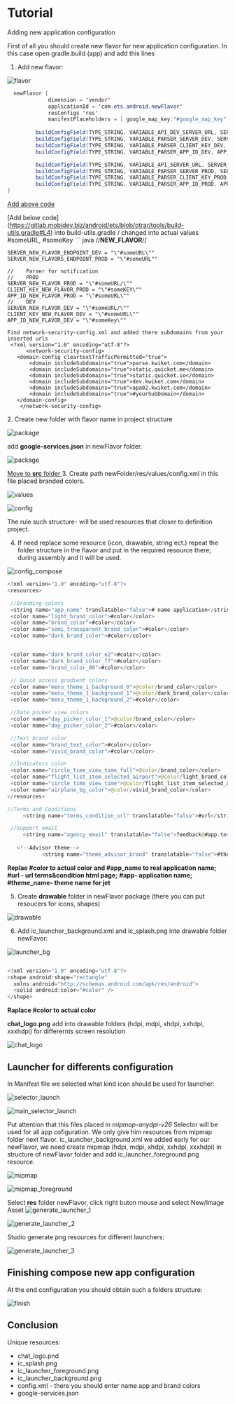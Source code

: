 # Tutorial 

   Adding new application configuration
 
 First of all you should create new flavor for new application configuration. In this case open gradle.build (app)  and add this lines
 1. Add new flavor:
 
![flavor](https://github.com/AntoninaLegkaya/500px/blob/master/screenshorts/flavors.png)
 
   ```java
     newFlavor {
                dimension = 'vendor'
                applicationId = 'com.ets.android.newFlavor'
                resConfigs 'res'
                manifestPlaceholders = [ google_map_key:"#google_map_key"]  //-> changed into actual value
                
            buildConfigField(TYPE_STRING, VARIABLE_API_DEV_SERVER_URL, SERVER_NEW_FALVOR_ENDPOINT_DEV)
            buildConfigField(TYPE_STRING, VARIABLE_PARSER_SERVER_DEV, SERVER_NEW_FALVOR_DEV)
            buildConfigField(TYPE_STRING, VARIABLE_PARSER_CLIENT_KEY_DEV, CLIENT_KEY_NEW_FALVOR_DEV)
            buildConfigField(TYPE_STRING, VARIABLE_PARSER_APP_ID_DEV, APP_ID_NEW_FALVOR_DEV)

            buildConfigField(TYPE_STRING, VARIABLE_API_SERVER_URL, SERVER_NEW_FALVOR_ENDPOINT_PROD)
            buildConfigField(TYPE_STRING, VARIABLE_PARSER_SERVER_PROD, SERVER_NEW_FALVOR_PROD)
            buildConfigField(TYPE_STRING, VARIABLE_PARSER_CLIENT_KEY_PROD, CLIENT_KEY_NEW_FALVOR_PROD)
            buildConfigField(TYPE_STRING, VARIABLE_PARSER_APP_ID_PROD, APP_ID_NEW_FALVOR_PROD)   
}
```
[Add above code ](https://gitlab.mobidev.biz/android/ets/blob/otrar/app/build.gradle#L72)

 [Add below code] (https://gitlab.mobidev.biz/android/ets/blob/otrar/tools/build-utils.gradle#L4) into build-utils.gradle /
 changed into actual values #someURL, #someKey
    ``` java
      //****NEW_FLAVOR****//

    SERVER_NEW_FLAVOR_ENDPOINT_DEV = "\"#someURL\""
    SERVER_NEW_FLAVORS_ENDPOINT_PROD = "\"#someURL""

    //    Parser for notification
    //    PROD
    SERVER_NEW_FLAVOR_PROD = "\"#someURL/\""
    CLIENT_KEY_NEW_FLAVOR_PROD = "\"#someKEY\""
    APP_ID_NEW_FLAVOR_PROD = "\"#someURL\""
    //    DEV
    SERVER_NEW_FLAVOR_DEV = "\"#someURL/\""
    CLIENT_KEY_NEW_FLAVOR_DEV = "\"#someURL\""
    APP_ID_NEW_FLAVOR_DEV = "\"#someKey\""
 ```
 Find network-security-config.xml and added there subdomains from your inserted urls
  <?xml version="1.0" encoding="utf-8"?>
       <network-security-config>
    <domain-config cleartextTrafficPermitted="true">
        <domain includeSubdomains="true">parse.kwiket.com</domain>
        <domain includeSubdomains="true">static.quicket.me</domain>
        <domain includeSubdomains="true">static.quicket.io</domain>
        <domain includeSubdomains="true">dev.kwiket.com</domain>
        <domain includeSubdomains="true">apa02.kwiket.com</domain>
        <domain includeSubdomains="true">#yourSubDomain</domain>
    </domain-config>
     </network-security-config>
 ```

[screenshots]: https://github.com/AntoninaLegkaya/500px/blob/master/screenshorts
 2. Create new folder with flavor name in project structure
 
![package](https://github.com/AntoninaLegkaya/500px/blob/master/screenshorts/new_package.png)

 add **google-services.json** in newFlavor folder.
 
 ![package](https://github.com/AntoninaLegkaya/500px/blob/master/screenshorts/added_google.png)

[Move to **src** folder ](https://gitlab.mobidev.biz/android/ets/tree/otrar/app/src)
 3. Create path newFolder/res/values/config.xml in this file placed branded colors. 
 
![values](https://github.com/AntoninaLegkaya/500px/blob/master/screenshorts/resources.png)

![config](https://github.com/AntoninaLegkaya/500px/blob/master/screenshorts/config.png)

 
 The rule such structure- will be used resources that closer to definition project.
 
 4. If need replace some resource (icon, drawable, string ect.) repeat the 
folder structure in the flavor and put in the required resource there; during 
assembly and it will be used.

![config_compose](https://github.com/AntoninaLegkaya/500px/blob/master/screenshorts/compose_config.png)

   ```java
   <?xml version="1.0" encoding="utf-8"?>
<resources>

    //Branding colors
    <string name="app_name" translatable="false"># name application</string>
    <color name="light_brand_color">#color</color>
    <color name="brand_color">#color</color>
    <color name="semi_transparent_brand_color">#color</color>
    <color name="dark_brand_color">#color</color>


    <color name="dark_brand_color_e2">#color</color>
    <color name="dark_brand_color_ff">#color</color>
    <color name="brand_color_00">#color</color>

    // Quick access gradient colors
    <color name="menu_theme_1_background_0">@color/brand_color</color>
    <color name="menu_theme_1_background_1">@color/dark_brand_color</color>
    <color name="menu_theme_1_background_2">#color</color>

    //Date picker view colors
    <color name="day_picker_color_1">@color/brand_color</color>
    <color name="day_picker_color_2">#color</color>

    //Text brand color
    <color name="brand_text_color">#color</color>
    <color name="vivid_brand_color">#color</color>

    //Indicators color
    <color name="circle_time_view_time_full">@color/brand_color</color>
    <color name="flight_list_item_selected_airport">@color/light_brand_color</color>
    <color name="circle_time_view_time">@color/flight_list_item_selected_airport</color>
    <color name="airplane_bg_color">@color/vivid_brand_color</color>
</resources>

 //Terms and Conditions
        <string name="terms_condition_url" translatable="false">#url</string>
   
    //Support email
        <string name="agency_email" translatable="false">feedback@#app.to</string> 
        
      <!--Advisor theme-->
              <string name="theme_advisor_brand" translatable="false">#theme_name</string>          

```
**Replae #color to actual color and #app_name to real application name; #url - url terms&condition html page;**
 **#app- application name; #theme_name- theme name for jet**

5. Create **drawable** folder in newFlavor package (there you can put resoucers for icons,  shapes)

![drawable](https://github.com/AntoninaLegkaya/500px/blob/master/screenshorts/drawable.png)

6. Add ic_launcher_background.xml and ic_splash.png  into drawable folder newFavor:

![launcher_bg](https://github.com/AntoninaLegkaya/500px/blob/master/screenshorts/launcher_bg.png)

  ```java
  
  <?xml version="1.0" encoding="utf-8"?>
<shape android:shape="rectangle"
    xmlns:android="http://schemas.android.com/apk/res/android">
    <solid android:color="#color" />
</shape>
  
  ```
 **Raplace #color to actual color**
 
 **chat_logo.png** add into drawable folders (hdpi, mdpi, xhdpi, xxhdpi, xxxhdpi) for differernts screen resolution 

![chat_logo](https://github.com/AntoninaLegkaya/500px/blob/master/screenshorts/chat_logo.png)

## Launcher for differents configuration


In Manifest file we selected what kind icon should be used for launcher:

![selector_launch](https://github.com/AntoninaLegkaya/500px/blob/master/screenshorts/selector_launcher.png)

![main_selector_launch](https://github.com/AntoninaLegkaya/500px/blob/master/screenshorts/main_selector_launcher.png)

Put attention that this files placed in *mipmap-anydpi-v26* Selector will be used for all app cofiguration. We only give him resources from mipmap folder next flavor.
ic_launcher_background.xml we added early for our newFlavor, we need create mipmap (hdpi, mdpi, xhdpi, xxhdpi, xxxhdpi)
in structure of newFlavor folder and add ic_launcher_foreground.png resource.

![mipmap](https://github.com/AntoninaLegkaya/500px/blob/master/screenshorts/add_mipmap_folder.png)

![mipmap_foreground](https://github.com/AntoninaLegkaya/500px/blob/master/screenshorts/add_foreground_launcher.png)

Select **res** folder newFlavor, click right buton mouse and select New/Image Asset 
![generate_launcher_1](https://github.com/AntoninaLegkaya/500px/blob/master/screenshorts/generate_launcher_1.png)

![generate_launcher_2](https://github.com/AntoninaLegkaya/500px/blob/master/screenshorts/generate_launcher_2.png)

Studio generate png resources for different launchers:

![generate_launcher_3](https://github.com/AntoninaLegkaya/500px/blob/master/screenshorts/generate_launcher_3.png)

## Finishing compose new app configuration 

At the end configuration you should obtain such a folders structure:

![finish](https://github.com/AntoninaLegkaya/500px/blob/master/screenshorts/new_flavor_finish.png)


## Conclusion

 Unique resources:
  
*  chat_logo.pnd
*  ic_splash.png
*  ic_launcher_foreground.png
*  ic_launcher_background.png
*  config.xml - there you should enter name app and brand colors
*  google-services.json
  
